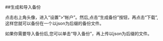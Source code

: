 ##生成和导入备份

点击右上角头像，进入“设置”>“帐户”。然后,点击“生成备份”按钮，再点击“下载”,这样您就可以备份在一个以json为后缀的备份文件。

如果你需要导入备份后,您可以单击“导入备份”，再上传以json为后缀的文件。